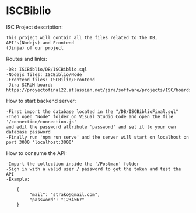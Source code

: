 # ISCBiblio
  ISC Project description:
  
    This project will contain all the files related to the DB, API's(Nodejs) and Frontend 
    (Jinja) of our project
    
  Routes and links:
  
    -DB: ISCBiblio/DB/ISCBiblio.sql
    -Nodejs files: ISCBiblio/Node
    -Frontend files: ISCBilio/Frontend
    -Jira SCRUM board: https://proyectofinal22.atlassian.net/jira/software/projects/ISC/boards/2
    
  How to start backend server:
  
    -First import the database located in the "/DB/ISCBiblioFinal.sql"
    -Then open "Node" folder on Visual Studio Code and open the file '/connection/connection.js' 
    and edit the password attribute 'password' and set it to your own database password
    -Finally run 'npm run serve' and the server will start on localhost on port 3000 'localhost:3000'

  How to consume the API:

    -Import the collection inside the '/Postman' folder 
    -Sign in with a valid user / password to get the token and test the API
    -Example:
    
    	{
    	     "mail": "strako@gmail.com",
    	     "password": "1234567"
    	}
